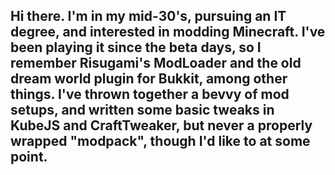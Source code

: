 ## Hi there.  I'm in my mid-30's, pursuing an IT degree, and interested in modding Minecraft.  I've been playing it since the beta days, so I remember Risugami's ModLoader and the old dream world plugin for Bukkit, among other things.  I've thrown together a bevvy of mod setups, and written some basic tweaks in KubeJS and CraftTweaker, but never a properly wrapped "modpack", though I'd like to at some point.

<!--
**Durpady/Durpady** is a ✨ _special_ ✨ repository because its `README.md` (this file) appears on your GitHub profile.

Here are some ideas to get you started:

- 🔭 I’m currently working on ...
- 🌱 I’m currently learning ...
- 👯 I’m looking to collaborate on ...
- 🤔 I’m looking for help with ...
- 💬 Ask me about ...
- 📫 How to reach me: ...
- 😄 Pronouns: ...
- ⚡ Fun fact: ...
-->
